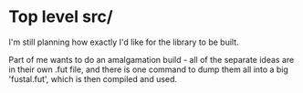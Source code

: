# Top level src/

I'm still planning how exactly I'd like for the library to be built.

Part of me wants to do an amalgamation build - all of the separate ideas
are in their own .fut file, and there is one command to dump them all
into a big 'fustal.fut', which is then compiled and used.
